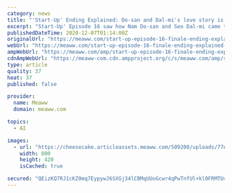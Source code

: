 ```yaml
---
category: news
title: "'Start-Up' Ending Explained: Do-san and Dal-mi's love story is not perfect, but that is exactly what we needed"
excerpt: "Start-Up' Episode 16 saw how Nam Do-san and Seo Dal-mi came together to not bring Morning AI down, but put them in their place. The takedown was a lot less dramatic but also more impactful"
publishedDateTime: 2020-12-07T01:14:00Z
originalUrl: "https://meaww.com/start-up-episode-16-finale-ending-explained-do-san-dal-mi-ji-pyeong-yeo-jin-goo-came-break-down"
webUrl: "https://meaww.com/start-up-episode-16-finale-ending-explained-do-san-dal-mi-ji-pyeong-yeo-jin-goo-came-break-down"
ampWebUrl: "https://meaww.com/amp/start-up-episode-16-finale-ending-explained-do-san-dal-mi-ji-pyeong-yeo-jin-goo-came-break-down"
cdnAmpWebUrl: "https://meaww-com.cdn.ampproject.org/c/s/meaww.com/amp/start-up-episode-16-finale-ending-explained-do-san-dal-mi-ji-pyeong-yeo-jin-goo-came-break-down"
type: article
quality: 37
heat: 37
published: false

provider:
  name: Meaww
  domain: meaww.com

topics:
  - AI

images:
  - url: "https://cheesecake.articleassets.meaww.com/509200/uploads/77ed5d60-3817-11eb-b70f-c3699bc56c8e_800_420.jpeg"
    width: 800
    height: 420
    isCached: true

secured: "QEizKQ7RJ1cKZ0mq7EypywJ6SXGj34lCBMqUUoGcwr4qPwTnfUl+kl0FRMTU4LUVAYn+XEJMU8z2gINvDyBreE5yjuArtO/osCX3pYYdPdH6nUeepmiNUu5fW/ZTPdu5x2M7RQZZHbKn3Z50IZDRur+0BHRCJVWP3Crvcw5N6JOVI9zZKPphG990D0dSZwO7ECimMxi2jvPMfUXCynBILxsJin+VsDOPrr8/2ZAGrUFQ4uGGObNMkbuomWxJ6HbZxk1TSq6Bp1prBgQiilGMpA5PtgNfGhD0RKFPY2gzJ78vsFBFW6dsQ5q5AsA9cXKUqXwRmy5+VEkIa5Jr0zjZZHcffxAsV4Ai61TGEhGqtBw=;2mrzG9q5nv6gGc8Ui2m+NQ=="
---
```


